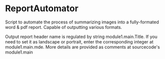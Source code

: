 # ReportAutomator
Script to automate the process of summarizing images into a fully-formated word &amp; pdf report.  Capable of outputting various formats. 

Output report header name is regulated by string module1.main.Title. 
If you need to set it as landscape or portrait, enter the corresponding integer at module1.main.mde. 
More details are provided as comments at sourcecode's module1.main

